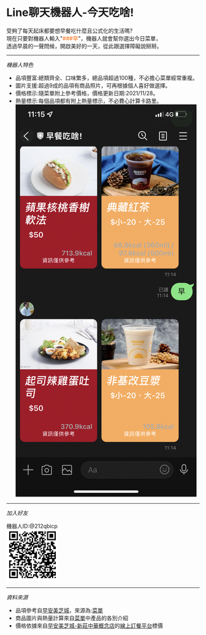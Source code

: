 Line聊天機器人-今天吃啥!
=============
受夠了每天起床都要想早餐吃什麼且公式化的生活嗎?  
現在只要對機器人輸入"<font color=#FF6600>###早</font>"，機器人就會幫你選出今日菜單，  
透過早晨的一聲問候，開啟美好的一天，從此跟選擇障礙說掰掰。  

***

*機器人特色*

- 品項豐富:總類齊全、口味繁多，總品項超過100種，不必擔心菜單經常重複。
- 圖片支援:超過9成的品項有商品照片，可再根據個人喜好做選擇。
- 價格標示:隨菜單附上參考價格，價格更新日期:2021/11/28。
- 熱量標示:每個品項都有附上熱量標示，不必費心計算卡路里。
![example](https://raw.githubusercontent.com/leo271013/LINE-ChatBot/master/img/IMG_0179.PNG "example")

***

*加入好友*
  
機器人ID:@212qbicp  
![QR CODE](https://raw.githubusercontent.com/leo271013/LINE-ChatBot/master/img/qr.jpg "QR CODE")

***

*資料來源*

- 品項參考自[早安美芝城](https://www.macc.com.tw/)，來源為:[菜單](https://www.macc.com.tw/product.php#1)
- 商品圖片與熱量計算來自[菜單](https://www.macc.com.tw/product.php#1)中產品的各別介紹
- 價格依據來自[早安美芝城-新莊中華概念店](https://www.google.com/maps/place/%E6%97%A9%E5%AE%89%E7%BE%8E%E8%8A%9D%E5%9F%8E%E6%96%B0%E8%8E%8A%E4%B8%AD%E8%8F%AF%E6%A6%82%E5%BF%B5%E5%BA%97/@25.0384673,121.4497237,17z/data=!3m1!4b1!4m5!3m4!1s0x3442a9199573e007:0xe82c6f1289bf99c8!8m2!3d25.0384673!4d121.4519124)的[線上訂餐平台](https://order.nidin.shop/menu/8788)標價

